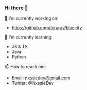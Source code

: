 ### Hi there 👋

<!--
**Nxssie/Nxssie** is a ✨ _special_ ✨ repository because its `README.md` (this file) appears on your GitHub profile.

Here are some ideas to get you started:

- 🔭 I’m currently working on ...
- 🌱 I’m currently learning ...
- 👯 I’m looking to collaborate on ...
- 🤔 I’m looking for help with ...
- 💬 Ask me about ...
- 📫 How to reach me: ...
- 😄 Pronouns: ...
- ⚡ Fun fact: ...
-->

🔭 I’m currently working on:
 * https://github.com/tcrurav/bluecity

🌱 I’m currently learning:
 * JS & TS
 * Java
 * Python
 
 📫 How to reach me:
  * Email: nxssiedev@gmail.com
  * Twitter: @NxssieDev
